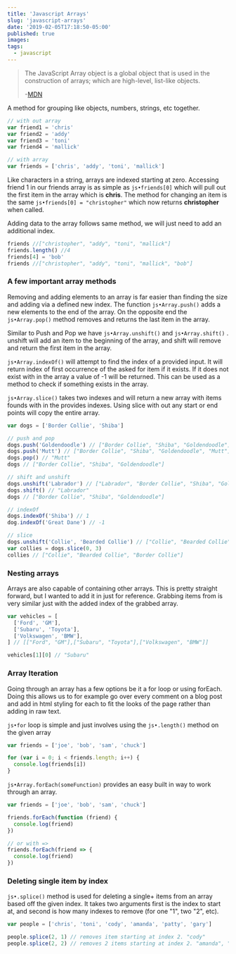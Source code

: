 ```yaml
---
title: 'Javascript Arrays'
slug: 'javascript-arrays'
date: '2019-02-05T17:18:50-05:00'
published: true
images:
tags:
  - javascript
---
```


> The JavaScript Array object is a global object that is used in the construction of arrays; which are high-level, list-like objects.
>
> -[MDN](https://developer.mozilla.org/en-US/docs/Web/JavaScript/Reference/Global_Objects/Array)

A method for grouping like objects, numbers, strings, etc together.

```javascript
// with out array
var friend1 = 'chris'
var friend2 = 'addy'
var friend3 = 'toni'
var friend4 = 'mallick'

// with array
var friends = ['chris', 'addy', 'toni', 'mallick']
```

Like characters in a string, arrays are indexed starting at zero. Accessing friend 1 in our friends array is as simple as `js•friends[0]` which will pull out the first item in the array which is **chris**. The method for changing an item is the same `js•friends[0] = "christopher"` which now returns **christopher** when called.

Adding data to the array follows same method, we will just need to add an additional index.

```javascript
friends //["christopher", "addy", "toni", "mallick"]
friends.length() //4
friends[4] = 'bob'
friends //["christopher", "addy", "toni", "mallick", "bob"]
```

### A few important array methods

Removing and adding elements to an array is far easier than finding the size and adding via a defined new index. The function `js•Array.push()` adds a new elements to the end of the array. On the opposite end the `js•Array.pop()` method removes and returns the last item in the array.

Similar to Push and Pop we have `js•Array.unshift()` and `js•Array.shift()` . unshift will add an item to the beginning of the array, and shift will remove and return the first item in the array.

`js•Array.indexOf()` will attempt to find the index of a provided input. It will return index of first occurrence of the asked for item if it exists. If it does not exist with in the array a value of -1 will be returned. This can be used as a method to check if something exists in the array.

`js•Array.slice()` takes two indexes and will return a new array with items founds with in the provides indexes. Using slice with out any start or end points will copy the entire array.

```javascript
var dogs = ['Border Collie', 'Shiba']

// push and pop
dogs.push('Goldendoodle') // ["Border Collie", "Shiba", "Goldendoodle"]
dogs.push('Mutt') // ["Border Collie", "Shiba", "Goldendoodle", "Mutt"]
dogs.pop() // "Mutt"
dogs // ["Border Collie", "Shiba", "Goldendoodle"]

// shift and unshift
dogs.unshift('Labrador') // ["Labrador", "Border Collie", "Shiba", "Goldendoodle"]
dogs.shift() // "Labrador"
dogs // ["Border Collie", "Shiba", "Goldendoodle"]

// indexOf
dogs.indexOf('Shiba') // 1
dog.indexOf('Great Dane') // -1

// slice
dogs.unshift('Collie', 'Bearded Collie') // ["Collie", "Bearded Collie" "Border Collie", "Shiba", "Goldendoodle"]
var collies = dogs.slice(0, 3)
collies // ["Collie", "Bearded Collie", "Border Collie"]
```

### Nesting arrays

Arrays are also capable of containing other arrays. This is pretty straight forward, but I wanted to add it in just for reference. Grabbing items from is very similar just with the added index of the grabbed array.

```javascript
var vehicles = [
  ['Ford', 'GM'],
  ['Subaru', 'Toyota'],
  ['Volkswagen', 'BMW'],
] // [["Ford", "GM"],["Subaru", "Toyota"],["Volkswagen", "BMW"]]

vehicles[1][0] // "Subaru"
```

### Array Iteration

Going through an array has a few options be it a for loop or using forEach. Doing this allows us to for example go over every comment on a blog post and add in html styling for each to fit the looks of the page rather than adding in raw text.

`js•for` loop is simple and just involves using the `js•.length()` method on the given array

```javascript
var friends = ['joe', 'bob', 'sam', 'chuck']

for (var i = 0; i < friends.length; i++) {
  console.log(friends[i])
}
```

`js•Array.forEach(someFunction)` provides an easy built in way to work through an array.

```javascript
var friends = ['joe', 'bob', 'sam', 'chuck']

friends.forEach(function (friend) {
  console.log(friend)
})

// or with =>
friends.forEach(friend => {
  console.log(friend)
})
```

### Deleting single item by index

`js•.splice()` method is used for deleting a single+ items from an array based off the given index. It takes two arguments first is the index to start at, and second is how many indexes to remove (for one "1", two "2", etc).

```javascript
var people = ['chris', 'toni', 'cody', 'amanda', 'patty', 'gary']

people.splice(2, 1) // removes item starting at index 2. "cody"
people.splice(2, 2) // removes 2 items starting at index 2. "amanda", "patty".
```
